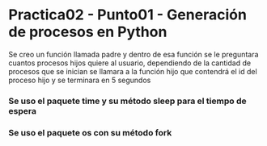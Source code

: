 # Practica02 - Punto01 - Generación de procesos en Python

Se creo un función llamada padre y dentro de esa función se le preguntara cuantos procesos hijos quiere al usuario, dependiendo de la cantidad de procesos que se inician se llamara a la función hijo que contendrá el id del proceso hijo y se terminara en 5 segundos 

### Se uso el paquete time y su método sleep para el tiempo de espera
### Se uso el paquete os con su método fork  

